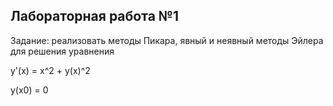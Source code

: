 ## Лабораторная работа №1
Задание: реализовать методы Пикара, явный и неявный методы Эйлера для решения уравнения

y'(x) = x^2 + y(x)^2

y(x0) = 0

